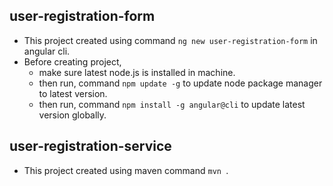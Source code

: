 ## user-registration-form
* This project created using command `ng new user-registration-form` in angular cli.
* Before creating project, 
	* make sure latest node.js is installed in machine.
	* then run, command `npm update -g` to update node package manager to latest version.
	* then run, command `npm install -g angular@cli` to update latest version globally.
	
## user-registration-service
* This project created using maven command `mvn `.